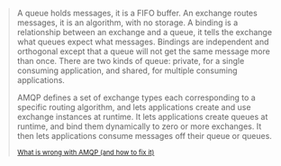 

<blockquote><p>A queue holds messages, it is a FIFO buffer. An exchange routes messages, it is an algorithm, with no storage. A binding is a relationship between an exchange and a queue, it tells the exchange what queues expect what messages. Bindings are independent and orthogonal except that a queue will not get the same message more than once. There are two kinds of queue: private, for a single consuming application, and shared, for multiple consuming applications.</p>

<p>AMQP defines a set of exchange types each corresponding to a specific routing algorithm, and lets applications create and use exchange instances at runtime. It lets applications create queues at runtime, and bind them dynamically to zero or more exchanges. It then lets applications consume messages off their queue or queues.</p><small><a href="http://www.imatix.com/articles:whats-wrong-with-amqp">What is wrong with AMQP (and how to fix it)</a></small></blockquote>
